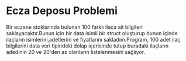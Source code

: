 # Ecza Deposu Problemi
Bir eczane stoklarında bulunan 100 farklı ilaca ait bilgileri saklayacaktır.Bunun için bir data isimli bir struct oluşturup bunun içinde ilaçların isimlerini,adetlerini ve fiyatlarını sakladım.Program, 100 adet ilaç bilgilerini data veri tipindeki dolap içerisinde tutup buradaki ilaçların adedinin 20 ve 20'den az olanların listelenmesini sağlıyor.
